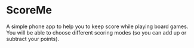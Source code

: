 # ScoreMe
A simple phone app to help you to keep score while playing board games.
You will be able to choose different scoring modes (so you can add up or subtract your points).
